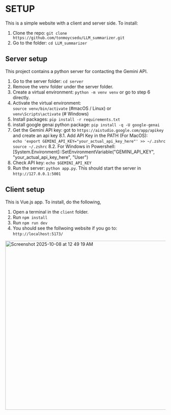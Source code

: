 # SETUP

This is a simple website with a client and server side. To install:

1. Clone the repo: `git clone https://github.com/tonmoycsedu/LLM_summarizer.git`
2. Go to the folder: `cd LLM_summarizer`


## Server setup
This project contains a python server for contacting the Gemini API.

1. Go to the server folder: `cd server`
2. Remove the venv folder under the server folder.
3. Create a virtual environment: `python -m venv venv` or go to step 6 directly.
4. Activate the virtual environment:  
    `source venv/bin/activate` (#macOS / Linux) or  
   `venv\Scripts\activate` (# Windows)
5. Install packages: `pip install -r requirements.txt`
6. install google genai python package: `pip install -q -U google-genai`
7. Get the Gemini API key: got to `https://aistudio.google.com/app/apikey` and create an api key
8.1. Add API Key in the PATH (For MacOS):  
      `echo 'export GEMINI_API_KEY="your_actual_api_key_here"' >> ~/.zshrc`  
      `source ~/.zshrc`
8.2. For Windows in Powershell:
       [System.Environment]::SetEnvironmentVariable("GEMINI_API_KEY", "your_actual_api_key_here", "User")
9. Check API key: `echo $GEMINI_API_KEY`
10. Run the server: `python app.py`. This should start the server in `http://127.0.0.1:5001`

## Client setup
This is Vue.js app. To install, do the following,

1. Open a terminal in the `client` folder.
2. Run `npm install`
3. Run `npm run dev`
4. You should see the follwoing website if you go to: `http://localhost:5173/`

<img width="1434" height="529" alt="Screenshot 2025-10-08 at 12 49 19 AM" src="https://github.com/user-attachments/assets/4c42d0de-fc9e-42ce-ad09-934c323f1be1" />
